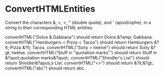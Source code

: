 # ConvertHTMLEntities



Convert the characters &, <, >, " (double quote), and ' (apostrophe), in a string to their corresponding HTML entities.

convertHTML("Dolce & Gabbana") should return Dolce &?amp; Gabbana.
convertHTML("Hamburgers < Pizza < Tacos") should return Hamburgers &?lt; Pizza &?lt; Tacos.
convertHTML("Sixty > twelve") should return Sixty &?gt; twelve.
convertHTML('Stuff in "quotation marks"') should return Stuff in &?quot;quotation marks&?quot;.
convertHTML("Shindler's List") should return Shindler&?apos;s List.
convertHTML("<>") should return &?lt;&?gt;.
convertHTML("abc") should return abc.